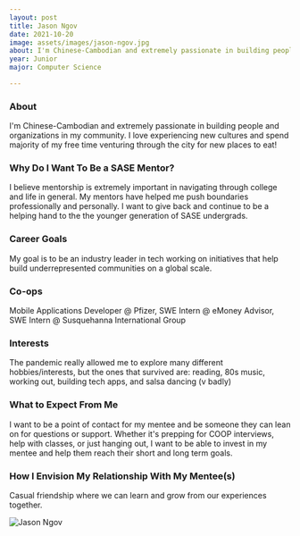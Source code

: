 ```yaml
---
layout: post
title: Jason Ngov 
date: 2021-10-20
image: assets/images/jason-ngov.jpg
about: I'm Chinese-Cambodian and extremely passionate in building people and organizations in my community. I love experiencing new cultures and spend majority of my free time venturing through the city for new places to eat!
year: Junior
major: Computer Science

---
```


### About

I'm Chinese-Cambodian and extremely passionate in building people and organizations in my community. I love experiencing new cultures and spend majority of my free time venturing through the city for new places to eat!

### Why Do I Want To Be a SASE Mentor?

I believe mentorship is extremely important in navigating through college and life in general. My mentors have helped me push boundaries professionally and personally. I want to give back and continue to be a helping hand to the the younger generation of SASE undergrads.

### Career Goals

My goal is to be an industry leader in tech working on initiatives that help build underrepresented communities on a global scale. 

### Co-ops

Mobile Applications Developer @ Pfizer, SWE Intern @ eMoney Advisor, SWE Intern @ Susquehanna International Group

### Interests

The pandemic really allowed me to explore many different hobbies/interests, but the ones that survived are: reading, 80s music, working out, building tech apps, and salsa dancing (v badly)

### What to Expect From Me

I want to be a point of contact for my mentee and be someone they can lean on for questions or support. Whether it's prepping for COOP interviews, help with classes, or just hanging out, I want to be able to invest in my mentee and help them reach their short and long term goals. 

### How I Envision My Relationship With My Mentee(s) 

Casual friendship where we can learn and grow from our experiences together. 

<div class="text-center my-5">
    <img src="{ https://sase-drexel.github.io/mentorship-2021/assets/images/jason-ngov.jpg | absolute_url }" alt="Jason Ngov" class="rounded post-img" />
</div>

